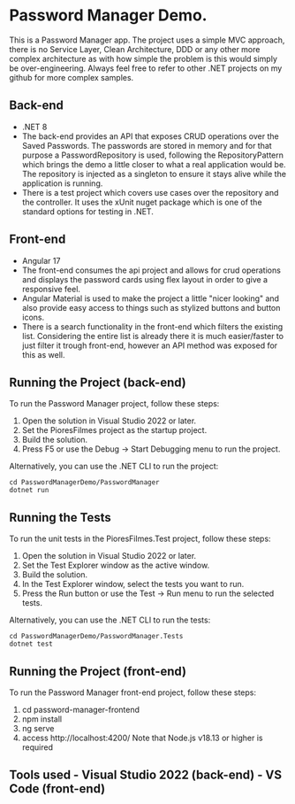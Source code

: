 # Password Manager Demo.
This is a Password Manager app.
The project uses a simple MVC approach, there is no Service Layer, Clean Architecture, DDD or any other more complex architecture as with how simple the problem is this would simply be over-engineering.
Always feel free to refer to other .NET projects on my github for more complex samples.
## Back-end
- .NET 8
- The back-end provides an API that exposes CRUD operations over the Saved Passwords. The passwords are stored in memory and for that purpose a PasswordRepository is used, following the RepositoryPattern which brings the demo a little closer to what a real application would be. The repository is injected as a singleton to ensure it stays alive while the application is running.
- There is a test project which covers use cases over the repository and the controller. It uses the xUnit nuget package which is one of the standard options for testing in .NET.

  
## Front-end
- Angular 17
- The front-end consumes the api project and allows for crud operations and displays the password cards using flex layout in order to give a responsive feel.
- Angular Material is used to make the project a little "nicer looking" and also provide easy access to things such as stylized buttons and button icons.
- There is a search functionality in the front-end which filters the existing list. Considering the entire list is already there it is much easier/faster to just filter it trough front-end, however an API method was exposed for this as well.

## Running the Project (back-end)

To run the Password Manager project, follow these steps:

1. Open the solution in Visual Studio 2022 or later.
2. Set the PioresFilmes project as the startup project.
3. Build the solution.
4. Press F5 or use the Debug -> Start Debugging menu to run the project.

Alternatively, you can use the .NET CLI to run the project:

    cd PasswordManagerDemo/PasswordManager
    dotnet run

## Running the Tests

To run the unit tests in the PioresFilmes.Test project, follow these steps:

1. Open the solution in Visual Studio 2022 or later.
2. Set the Test Explorer window as the active window.
3. Build the solution.
4. In the Test Explorer window, select the tests you want to run.
5. Press the Run button or use the Test -> Run menu to run the selected tests.

Alternatively, you can use the .NET CLI to run the tests:

    cd PasswordManagerDemo/PasswordManager.Tests
    dotnet test

## Running the Project (front-end)

To run the Password Manager front-end project, follow these steps:

1. cd password-manager-frontend
2. npm install
3. ng serve
4. access http://localhost:4200/
Note that Node.js v18.13 or higher is required

## Tools used - Visual Studio 2022 (back-end) - VS Code (front-end)
